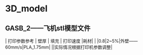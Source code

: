 # 3D_model
## GASB_2——飞机stl模型文件
| 打印参数参考 | 壁厚 | 填充 | 打印速度 |耗材|
| |0.8|2~5%|外壁——60mm/s|PLA_1.75mm|
||实际情况根据打印机参数调整|
